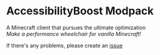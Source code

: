 # AccessibilityBoost Modpack
A Minecraft client that pursues the ultimate optimization<br>
*Make a performance wheelchair for vanilla Minecraft!*

If there's any problems, please create an [issue](https://github.com/TLSseven/AccessibilityBoost/issues/new)
